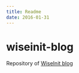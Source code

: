 ```yaml
---
title: Readme
date: 2016-01-31
---
```

# wiseinit-blog

Repository of [WiseInit blog](http://wiseinit.com)